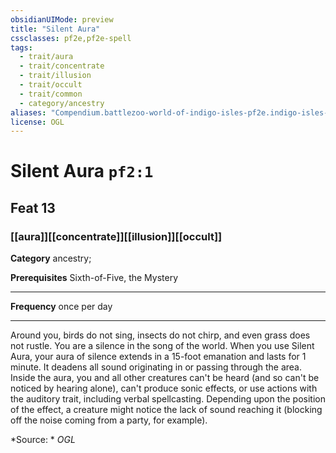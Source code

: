 ```yaml
---
obsidianUIMode: preview
title: "Silent Aura"
cssclasses: pf2e,pf2e-spell
tags:
  - trait/aura
  - trait/concentrate
  - trait/illusion
  - trait/occult
  - trait/common
  - category/ancestry
aliases: "Compendium.battlezoo-world-of-indigo-isles-pf2e.indigo-isles-feats.Item.tC2b8CK0vWQErF9k"
license: OGL
---
```

# Silent Aura `pf2:1`
## Feat 13
### [[aura]][[concentrate]][[illusion]][[occult]]

**Category** ancestry; 



**Prerequisites** Sixth-of-Five, the Mystery
* * *
**Frequency** once per day

* * *

Around you, birds do not sing, insects do not chirp, and even grass does not rustle. You are a silence in the song of the world. When you use Silent Aura, your aura of silence extends in a 15-foot emanation and lasts for 1 minute. It deadens all sound originating in or passing through the area. Inside the aura, you and all other creatures can't be heard (and so can't be noticed by hearing alone), can't produce sonic effects, or use actions with the auditory trait, including verbal spellcasting. Depending upon the position of the effect, a creature might notice the lack of sound reaching it (blocking off the noise coming from a party, for example).

*Source: *
*OGL*